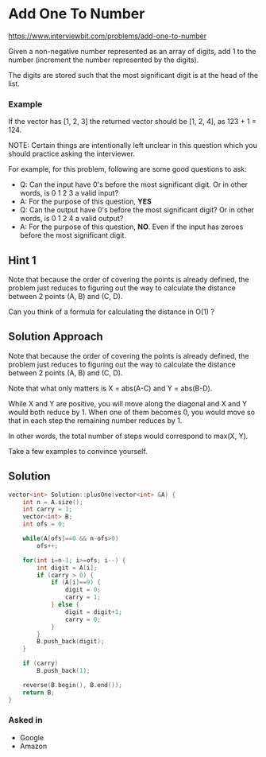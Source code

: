 # Add One To Number

https://www.interviewbit.com/problems/add-one-to-number

Given a non-negative number represented as an array of digits,
add 1 to the number (increment the number represented by the digits).

The digits are stored such that the most significant digit is at the head of the list.

### Example

If the vector has [1, 2, 3] the returned vector should be [1, 2, 4], as 123 + 1 = 124.

NOTE: Certain things are intentionally left unclear in this question which you should practice asking the interviewer.

For example, for this problem, following are some good questions to ask:

* Q: Can the input have 0's before the most significant digit. Or in other words, is 0 1 2 3 a valid input?
* A: For the purpose of this question, **YES**
* Q: Can the output have 0's before the most significant digit? Or in other words, is 0 1 2 4 a valid output?
* A: For the purpose of this question, **NO**. Even if the input has zeroes before the most significant digit.

## Hint 1

Note that because the order of covering the points is already defined, the problem just reduces to figuring out the way to calculate the distance between 2 points (A, B) and (C, D).

Can you think of a formula for calculating the distance in O(1) ?

## Solution Approach

Note that because the order of covering the points is already defined, the problem just reduces to figuring out the way to calculate the distance between 2 points (A, B) and (C, D).

Note that what only matters is X = abs(A-C) and Y = abs(B-D).

While X and Y are positive, you will move along the diagonal and X and Y would both reduce by 1. 
When one of them becomes 0, you would move so that in each step the remaining number reduces by 1.

In other words, the total number of steps would correspond to max(X, Y).

Take a few examples to convince yourself.

## Solution

```cpp
vector<int> Solution::plusOne(vector<int> &A) {
    int n = A.size();
    int carry = 1;
    vector<int> B;
    int ofs = 0;

    while(A[ofs]==0 && n-ofs>0)
        ofs++;

    for(int i=n-1; i>=ofs; i--) {
        int digit = A[i];
        if (carry > 0) {
            if (A[i]==9) {
                digit = 0;
                carry = 1;
            } else {
                digit = digit+1;
                carry = 0;
            }
        }
        B.push_back(digit);
    }

    if (carry)
        B.push_back(1);

    reverse(B.begin(), B.end());
    return B;
}
```

### Asked in

* Google
* Amazon

